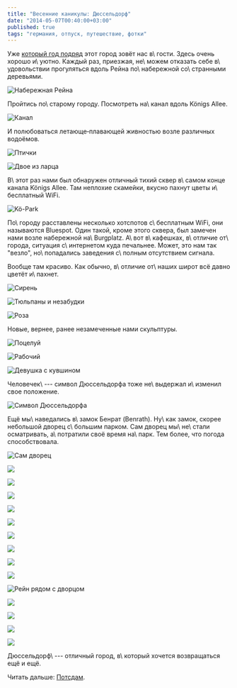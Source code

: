 ```yaml
---
title: "Весенние каникулы: Дюссельдорф"
date: "2014-05-07T00:40:00+03:00"
published: true
tags: "германия, отпуск, путешествие, фотки"
---
```


Уже [который год подряд][2013] этот город зовёт нас в\ гости. Здесь очень хорошо и\ уютно. Каждый раз, приезжая,
не\ можем отказать себе в\ удовольствии прогуляться вдоль Рейна по\ набережной со\ странными деревьями.

![Набережная Рейна](/images/travel/2014-04-germany/dusseldorf-reine-quay.jpg "Набережная Рейна")

<!--more-->

Пройтись по\ старому городу. Посмотреть на\ канал вдоль Königs Allee.

![Канал](/images/travel/2014-04-germany/dusseldorf-konnigs-allee.jpg "Канал")

И полюбоваться летающе&#8209;плавающей живностью возле различных водоёмов.

![Птички](/images/travel/2014-04-germany/dusseldorf-birds-1.jpg "Птички")

![Двое из ларца](/images/travel/2014-04-germany/dusseldorf-birds-2.jpg "Двое из ларца")

В\ этот раз нами был обнаружен отличный тихий сквер в\ самом конце канала Königs Allee. Там неплохие скамейки, вкусно
пахнут цветы и\ бесплатный WiFi.

![Kö-Park](/images/travel/2014-04-germany/dusseldorf-public-garden.jpg "Kö-Park")

По\ городу расставлены несколько хотспотов с\ бесплатным WiFi, они называются Bluespot. Один такой, кроме этого сквера,
был замечен нами возле набережной на\ Burgplatz. А\ вот в\ кафешках, в\ отличие от\ города, ситуация с\ интернетом куда
печальнее. Может, это нам так "везло", но\ попадались заведения с\ полным отсутствием сигнала.

Вообще там красиво. Как обычно, в\ отличие от\ наших широт всё давно цветёт и\ пахнет.

![Сирень](/images/travel/2014-04-germany/dusseldorf-beauty-1.jpg "Сирень")

![Тюльпаны и незабудки](/images/travel/2014-04-germany/dusseldorf-beauty-2.jpg "Тюльпаны и незабудки")

![Роза](/images/travel/2014-04-germany/dusseldorf-beauty-3.jpg "Роза")

Новые, вернее, ранее незамеченные нами скульптуры.

![Поцелуй](/images/travel/2014-04-germany/dusseldorf-sculpture-kiss.jpg "Поцелуй")

![Рабочий](/images/travel/2014-04-germany/dusseldorf-sculpture-worker.jpg "Рабочий")

![Девушка с кувшином](/images/travel/2014-04-germany/dusseldorf-sculpture-girl-with-jar.jpg "Девушка с кувшином")

Человечек\ --- символ Дюссельдорфа тоже не\ выдержал и\ изменил свое положение.

![Символ Дюссельдорфа](/images/travel/2014-04-germany/dusseldorf-sculpture-mascot.jpg "Символ Дюссельдорфа")

Ещё мы\ наведались в\ замок Бенрат (Benrath). Ну\ как замок, скорее небольшой дворец с\ большим парком. Сам дворец
мы\ не\ стали осматривать, а\ потратили своё время на\ парк. Тем более, что погода способствовала.

![Сам дворец](/images/travel/2014-04-germany/benrath-schloss.jpg "Сам дворец")

![](/images/travel/2014-04-germany/benrath-garden-1.jpg)

![](/images/travel/2014-04-germany/benrath-garden-2.jpg)

![](/images/travel/2014-04-germany/benrath-garden-3.jpg)

![](/images/travel/2014-04-germany/benrath-garden-4.jpg)

![](/images/travel/2014-04-germany/benrath-garden-5.jpg)

![](/images/travel/2014-04-germany/benrath-garden-6.jpg)

![](/images/travel/2014-04-germany/benrath-garden-7.jpg)

![](/images/travel/2014-04-germany/benrath-garden-8.jpg)

![](/images/travel/2014-04-germany/benrath-garden-9.jpg)

![Рейн рядом с дворцом](/images/travel/2014-04-germany/benrath-garden-10.jpg "Рейн рядом с дворцом")

![](/images/travel/2014-04-germany/benrath-garden-11.jpg)

![](/images/travel/2014-04-germany/benrath-garden-12.jpg)

![](/images/travel/2014-04-germany/benrath-garden-13.jpg)

![](/images/travel/2014-04-germany/benrath-garden-14.jpg)

Дюссельдорф\ --- отличный город, в\ который хочется возвращаться ещё и ещё.

Читать дальше: [Потсдам](/post/potsdam-2014/).

[2013]: /post/dusseldorf/

